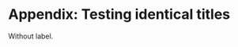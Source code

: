 <!-- !split -->
<!-- jupyter-book 09_01_testdoc.md -->
# Appendix: Testing identical titles

Without label.

